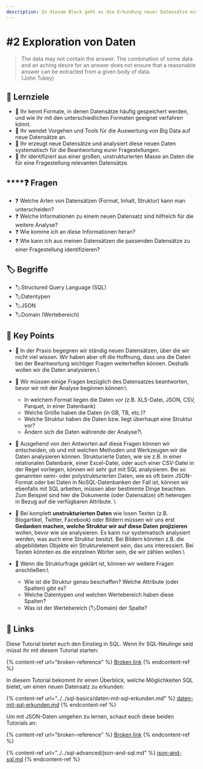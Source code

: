 ```yaml
---
description: In diesem Block geht es die Erkundung neuer Datensätze mit SQL.
---
```


# #2 Exploration von Daten

> The data may not contain the answer. The combination of some data and an aching desire for an answer does not ensure that a reasonable answer can be extracted from a given body of data. \
> (John Tukey)

## :dart: Lernziele

* :dart: Ihr kennt Formate, in denen Datensätze häufig gespeichert werden, und wie ihr mit den unterschiedlichen Formaten geeignet verfahren könnt.
* :dart: Ihr wendet Vorgehen und Tools für die Auswertung von Big Data auf neue Datensätze an.
* :dart: Ihr erzeugt neue Datensätze und analysiert diese neuen Daten systematisch für die Beantwortung eurer Fragestellungen.
* :dart: Ihr identifiziert aus einer großen, unstrukturierten Masse an Daten die für eine Fragestellung relevanten Datensätze.

## ****:question: **Fragen**

* :question: Welche Arten von Datensätzen (Format, Inhalt, Struktur) kann man unterscheiden?
* :question: Welche Informationen zu einem neuen Datensatz sind hilfreich für die weitere Analyse?
* :question: Wie komme ich an diese Informationen heran?
* :question: Wie kann ich aus meinen Datensätzen die passenden Datensätze zu einer Fragestellung identifizieren?

## :label: Begriffe

* :label:Structured Query Language (SQL)
* :label:Datentypen
* :label:JSON
* :label:Domain (Wertebereich)

## :key: Key Points

* :key: In der Praxis begegnen wir ständig neuen Datensätzen, über die wir nicht viel wissen. Wir haben aber oft die Hoffnung, dass uns die Daten bei der Beantwortung wichtiger Fragen weiterhelfen können. Deshalb wollen wir die Daten analysieren.\

* :key: Wir müssen einige Fragen bezüglich des Datensatzes beantworten, bevor wir mit der Analyse beginnen können:\

  * In welchem Format liegen die Daten vor (z.B. XLS-Datei, JSON, CSV, Parquet, in einer Datenbank)
  * Welche Größe haben die Daten (in GB, TB, etc.)?
  * Welche Struktur haben die Daten bzw. liegt überhaupt eine Struktur vor?
  * Ändern sich die Daten währende der Analyse?\

* :key: Ausgehend von den Antworten auf diese Fragen können wir entscheiden, ob und mit welchen Methoden und Werkzeugen wir die Daten analysieren können. Strukturierte Daten, wie sie z.B. in einer relationalen Datenbank, einer Excel-Datei, oder auch einer CSV-Datei in der Regel vorliegen, können wir sehr gut mit SQL analysieren. Bei so genannten semi- oder polystrukturierten Daten, wie es oft beim JSON-Format oder bei Daten in NoSQL-Datenbanken der Fall ist, können wir ebenfalls mit SQL arbeiten, müssen aber bestimmte Dinge beachten. Zum Beispiel sind hier die Dokumente (oder Datensätze) oft heterogen in Bezug auf die verfügbaren Attribute. \

* :key: Bei komplett **unstrukturierten Daten** wie losen Texten (z.B. Blogartikel, Twitter, Facebook) oder Bildern müssen wir uns erst **Gedanken machen, welche Struktur wir auf diese Daten** **projizieren** wollen, bevor wie sie analysieren. Es kann nur systematisch analysiert werden, was auch eine Struktur besitzt. Bei Bildern könnten z.B. die abgebildeten Objekte ein Strukturelement sein, das uns interessiert. Bei Texten könnten es die einzelnen Wörter sein, die wir zählen wollen.\

* :key: Wenn die Strukturfrage geklärt ist, können wir weitere Fragen anschließen:\

  * Wie ist die Struktur genau beschaffen? Welche Attribute (oder Spalten) gibt es?
  * Welche Datentypen und welchen Wertebereich haben diese Spalten?
  * Was ist der Wertebereich (:label:Domain) der Spalte?

## :link: Links

Diese Tutorial bietet euch den Einstieg in SQL. Wenn ihr SQL-Neulinge seid müsst ihr mit diesem Tutorial starten:

{% content-ref url="broken-reference" %}
[Broken link](broken-reference)
{% endcontent-ref %}

In diesem Tutorial bekommt ihr einen Überblick, welche Möglichkeiten SQL bietet, um einen neuen Datensatz zu erkunden:

{% content-ref url="../../sql-basics/daten-mit-sql-erkunden.md" %}
[daten-mit-sql-erkunden.md](../../sql-basics/daten-mit-sql-erkunden.md)
{% endcontent-ref %}

Um mit JSON-Daten umgehen zu lernen, schaut euch diese beiden Tutorials an:

{% content-ref url="broken-reference" %}
[Broken link](broken-reference)
{% endcontent-ref %}

{% content-ref url="../../sql-advanced/json-and-sql.md" %}
[json-and-sql.md](../../sql-advanced/json-and-sql.md)
{% endcontent-ref %}
